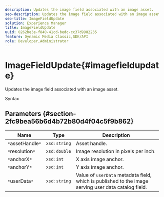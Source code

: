 ```yaml
---
description: Updates the image field associated with an image asset.
seo-description: Updates the image field associated with an image asset.
seo-title: ImageFieldUpdate
solution: Experience Manager
title: ImageFieldUpdate
uuid: 0262be3e-f840-41cd-bedc-cc37d9982235
feature: Dynamic Media Classic,SDK/API
role: Developer,Administrator
---
```


# ImageFieldUpdate{#imagefieldupdate}

Updates the image field associated with an image asset.

 Syntax 

## Parameters {#section-2fc9bea56b6d4b72b80d4f04c5f9b862}

|  Name  | Type  | Description  |
|---|---|---|
|  `*`assetHandle`*`  | `xsd:string`  | Asset handle.  |
|  `*`resolution`*`  | `xsd:double`  | Image resolution in pixels per inch.  |
|  `*`anchorX`*`  | `xsd:int`  | X axis image anchor.  |
|  `*`anchorY`*`  | `xsd:int`  | Y axis image anchor.  |
|  `*`userData`*`  | `xsd:string`  |Value of `userData` metadata field, which is published to the image serving user data catalog field.  |

